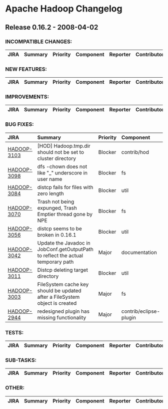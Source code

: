 # Apache Hadoop Changelog

## Release 0.16.2 - 2008-04-02

### INCOMPATIBLE CHANGES:

| JIRA | Summary | Priority | Component | Reporter | Contributor |
|:---- |:---- | :--- |:---- |:---- |:---- |


### NEW FEATURES:

| JIRA | Summary | Priority | Component | Reporter | Contributor |
|:---- |:---- | :--- |:---- |:---- |:---- |


### IMPROVEMENTS:

| JIRA | Summary | Priority | Component | Reporter | Contributor |
|:---- |:---- | :--- |:---- |:---- |:---- |


### BUG FIXES:

| JIRA | Summary | Priority | Component | Reporter | Contributor |
|:---- |:---- | :--- |:---- |:---- |:---- |
| [HADOOP-3103](https://issues.apache.org/jira/browse/HADOOP-3103) | [HOD] Hadoop.tmp.dir should not be set to cluster directory |  Blocker | contrib/hod | Vinod Kumar Vavilapalli | Vinod Kumar Vavilapalli |
| [HADOOP-3098](https://issues.apache.org/jira/browse/HADOOP-3098) | dfs -chown does not like "\_" underscore in user name |  Blocker | fs | Koji Noguchi | Raghu Angadi |
| [HADOOP-3084](https://issues.apache.org/jira/browse/HADOOP-3084) | distcp fails for files with zero length |  Blocker | util | Mukund Madhugiri | Chris Douglas |
| [HADOOP-3070](https://issues.apache.org/jira/browse/HADOOP-3070) | Trash not being expunged, Trash Emptier thread gone by NPE |  Blocker | fs | Koji Noguchi | Koji Noguchi |
| [HADOOP-3056](https://issues.apache.org/jira/browse/HADOOP-3056) | distcp seems to be broken in 0.16.1 |  Blocker | util | Christian Kunz | Chris Douglas |
| [HADOOP-3042](https://issues.apache.org/jira/browse/HADOOP-3042) | Update the Javadoc in JobConf.getOutputPath to reflect the actual temporary path |  Major | documentation | Devaraj Das | Amareshwari Sriramadasu |
| [HADOOP-3011](https://issues.apache.org/jira/browse/HADOOP-3011) | Distcp deleting target directory |  Blocker | util | Koji Noguchi | Chris Douglas |
| [HADOOP-3003](https://issues.apache.org/jira/browse/HADOOP-3003) | FileSystem cache key should be updated after a FileSystem object is created |  Major | fs | Tsz Wo Nicholas Sze | Tsz Wo Nicholas Sze |
| [HADOOP-2944](https://issues.apache.org/jira/browse/HADOOP-2944) | redesigned plugin has missing functionality |  Major | contrib/eclipse-plugin | Chris Dyer | Christophe Taton |


### TESTS:

| JIRA | Summary | Priority | Component | Reporter | Contributor |
|:---- |:---- | :--- |:---- |:---- |:---- |


### SUB-TASKS:

| JIRA | Summary | Priority | Component | Reporter | Contributor |
|:---- |:---- | :--- |:---- |:---- |:---- |


### OTHER:

| JIRA | Summary | Priority | Component | Reporter | Contributor |
|:---- |:---- | :--- |:---- |:---- |:---- |


